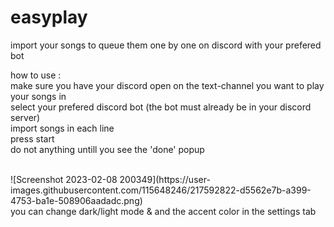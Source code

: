 # easyplay
import your songs to queue them one by one on discord with your prefered bot

how to use :<br />
make sure you have your discord open on the text-channel you want to play your songs in<br />
select your prefered discord bot (the bot must already be in your discord server)<br />
import songs in each line <br />
press start<br />
do not anything untill you see the 'done' popup<br />


<br />
![Screenshot 2023-02-08 200349](https://user-images.githubusercontent.com/115648246/217592822-d5562e7b-a399-4753-ba1e-508906aadadc.png)

<br />
you can change dark/light mode & and the accent color in the settings tab

